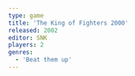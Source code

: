 ```yaml
---
type: game
title: 'The King of Fighters 2000'
released: 2002
editor: SNK
players: 2
genres:
  - 'Beat them up'
---
```

